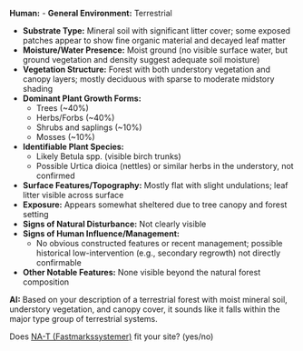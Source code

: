 **Human:** - **General Environment:** Terrestrial  
- **Substrate Type:** Mineral soil with significant litter cover; some exposed patches appear to show fine organic material and decayed leaf matter  
- **Moisture/Water Presence:** Moist ground (no visible surface water, but ground vegetation and density suggest adequate soil moisture)  
- **Vegetation Structure:** Forest with both understory vegetation and canopy layers; mostly deciduous with sparse to moderate midstory shading  
- **Dominant Plant Growth Forms:**  
  - Trees (~40%)  
  - Herbs/Forbs (~40%)  
  - Shrubs and saplings (~10%)  
  - Mosses (~10%)  
- **Identifiable Plant Species:**  
  - Likely Betula spp. (visible birch trunks)  
  - Possible Urtica dioica (nettles) or similar herbs in the understory, not confirmed  
- **Surface Features/Topography:** Mostly flat with slight undulations; leaf litter visible across surface  
- **Exposure:** Appears somewhat sheltered due to tree canopy and forest setting  
- **Signs of Natural Disturbance:** Not clearly visible  
- **Signs of Human Influence/Management:**  
  - No obvious constructed features or recent management; possible historical low-intervention (e.g., secondary regrowth) not directly confirmable  
- **Other Notable Features:** None visible beyond the natural forest composition

**AI:** Based on your description of a terrestrial forest with moist mineral soil, understory vegetation, and canopy cover, it sounds like it falls within the major type group of terrestrial systems.

Does [NA-T (Fastmarkssystemer)](https://naturinorge.artsdatabanken.no/Naturtype/NIN-3.0-T-C-PE-NA-MB-NA-T) fit your site? (yes/no)